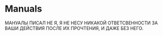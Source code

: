 # Manuals
МАНУАЛЫ ПИСАЛ НЕ Я, Я НЕ НЕСУ НИКАКОЙ ОТВЕТСВЕННОСТИ ЗА ВАШИ ДЕЙСТВИЯ ПОСЛЕ ИХ ПРОЧТЕНИЯ, И ДАЖЕ БЕЗ НЕГО.
